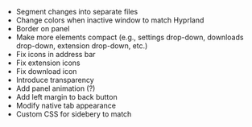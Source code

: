 - Segment changes into separate files
- Change colors when inactive window to match Hyprland
- Border on panel
- Make more elements compact (e.g., settings drop-down, downloads drop-down,
  extension drop-down, etc.)
- Fix icons in address bar
- Fix extension icons
- Fix download icon
- Introduce transparency
- Add panel animation (?)
- Add left margin to back button
- Modify native tab appearance
- Custom CSS for sidebery to match
